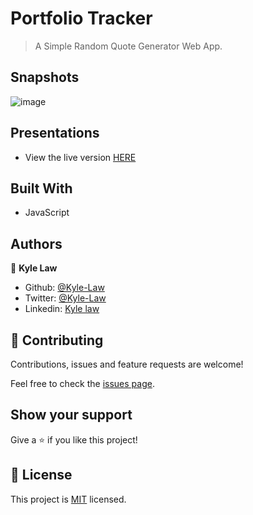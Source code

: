 # Portfolio Tracker

> A Simple Random Quote Generator Web App.

## Snapshots

![image](https://user-images.githubusercontent.com/55923773/93512081-595d1e80-f956-11ea-8e64-29d7ca9a99eb.png)

## Presentations

- View the live version [HERE](https://kyle-tracker.herokuapp.com/)

## Built With

- JavaScript

## Authors

👤 **Kyle Law**

- Github: [@Kyle-Law](https://github.com/Kyle-Law)
- Twitter: [@Kyle-Law](https://twitter.com/ZhunKhing)
- Linkedin: [Kyle law](https://www.linkedin.com/in/kyle-lawzhunkhing/)

## 🤝 Contributing

Contributions, issues and feature requests are welcome!

Feel free to check the [issues page](https://github.com/Kyle-Law/react-to-pokemon/issues?q=is%3Aissue+is%3Aopen+sort%3Aupdated-desc).

## Show your support

Give a ⭐️ if you like this project!

## 📝 License

This project is [MIT](LICENSE) licensed.
